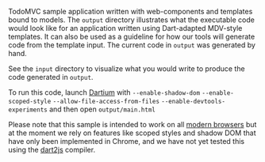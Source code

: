 TodoMVC sample application written with web-components and templates bound to
models. The `output` directory illustrates what the executable code would look
like for an application written using Dart-adapted MDV-style templates. It can
also be used as a guideline for how our tools will generate code from the
template input. The current code in `output` was generated by hand.

See the `input` directory to visualize what you would write to produce the code
generated in `output`.

To run this code, launch [Dartium][] with `--enable-shadow-dom`
`--enable-scoped-style` `--allow-file-access-from-files`
`--enable-devtools-experiments` and then open `output/main.html`

Please note that this sample is intended to work on all [modern browsers][m] but
at the moment we rely on features like scoped styles and shadow DOM that have
only been implemented in Chrome, and we have not yet tested this using the
[dart2js][] compiler.

[Dartium]: http://www.dartlang.org/dartium/
[dart2js]: http://www.dartlang.org/docs/dart2js/
[m]: http://www.dartlang.org/support/faq.html#what-browsers-supported
